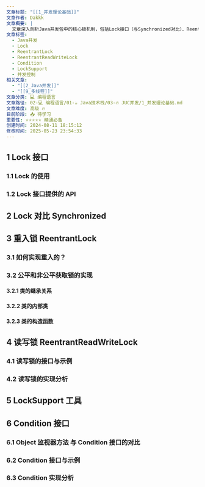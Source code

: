 ```yaml
---
文章标题: "[[1_并发理论基础]]"
文章作者: Dakkk
文章概要: |
  文章深入剖析Java并发包中的核心锁机制，包括Lock接口（与Synchronized对比）、ReentrantLock（重入、公平/非公平实现）、ReentrantReadWriteLock、LockSupport工具及Condition接口。详细讲解了这些并发工具的API使用与内部实现原理。
文章标签:
  - Java并发
  - Lock
  - ReentrantLock
  - ReentrantReadWriteLock
  - Condition
  - LockSupport
  - 并发控制
相关文章:
  - "[[2_Java并发]]"
  - "[[9_多线程]]"
文章分类: 💻 编程语言
文章路径: 02-💻 编程语言/01-☕ Java技术栈/03-🔥 JUC并发/1_并发理论基础.md
文章难度: 高级 🔥
目前阶段: 📥 待学习
重要性: ⭐⭐⭐⭐⭐ 精通必备
创建时间: 2024-08-11 18:15:12
修改时间: 2025-05-23 23:54:33
---
```


## 1 Lock 接口

### 1.1 Lock 的使用

### 1.2 Lock 接口提供的 API

## 2 Lock 对比 Synchronized

## 3 重入锁 ReentrantLock

### 3.1 如何实现重入的？

### 3.2 公平和非公平获取锁的实现

#### 3.2.1 类的继承关系

#### 3.2.2 类的内部类

#### 3.2.3 类的构造函数
## 4 读写锁 ReentrantReadWriteLock

### 4.1 读写锁的接口与示例

### 4.2 读写锁的实现分析
## 5 LockSupport 工具

## 6 Condition 接口

### 6.1 Object 监视器方法 与 Condition 接口的对比

### 6.2 Condition 接口与示例

### 6.3 Condition 实现分析
